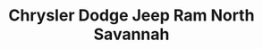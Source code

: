 ---
title: "Chrysler Dodge Jeep Ram North Savannah"
url: /savannah/chrysler-dodge-jeep-ram-north-savannah/
shop: car
---